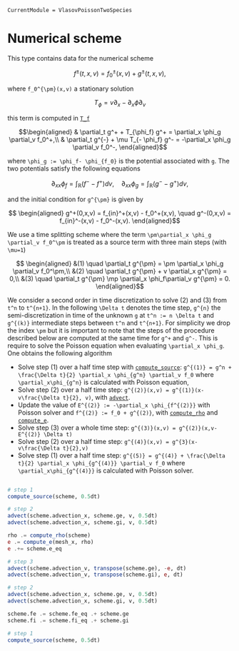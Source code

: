```@meta
CurrentModule = VlasovPoissonTwoSpecies
```

# Numerical scheme

This type contains data for the numerical scheme 

```math
f^{\pm}(t,x,v) = f_0^{\pm}(x,v) + g^{\pm}(t,x,v),
```

where ``f_0^{\pm}(x,v)`` a stationary solution 

```math
T_{\phi} = v \partial_x - \partial_x \phi \partial_v
```
this term is computed in [`T_f`](@ref)

```math
\begin{aligned}
   & \partial_t g^+ +  T_{\phi_f} g^+  = \partial_x \phi_g \partial_v f_0^+,\\
   &     \partial_t g^{-} +  \mu T_{- \phi_f} g^- = -\partial_x \phi_g \partial_v f_0^-,
  \end{aligned}
```

where ``\phi_g := \phi_f- \phi_{f_0}`` is the potential associated with ``g``. The two potentials satisfy the following equations

```math
    \partial_{xx} \phi_f = \int_{\mathbb{R}}(f^- - f^+) dv, \quad \partial_{xx} \phi_g = \int_{\mathbb{R}}(g^- - g^+) dv,
```
and the initial condition for ``g^{\pm}`` is given by
```math
  \begin{aligned}
    g^+(0,x,v) = f_{in}^+(x,v) - f_0^+(x,v), \quad     g^-(0,x,v) = f_{in}^-(x,v) - f_0^-(x,v).
  \end{aligned}
```
We use a time splitting scheme where the term ``\pm\partial_x \phi_g \partial_v f_0^\pm`` is treated as a source term with three main steps (with ``\mu=1``)

```math
  \begin{aligned}
    &(1) \quad \partial_t g^{\pm} = \pm \partial_x \phi_g \partial_v f_0^\pm,\\
    &(2) \quad \partial_t g^{\pm} + v \partial_x g^{\pm} = 0,\\
    &(3) \quad \partial_t g^{\pm} \mp \partial_x \phi_f\partial_v g^{\pm} = 0.
  \end{aligned}
```


We consider a second order in time discretization to solve (2) and (3) from ``t^n`` to ``t^{n+1}``. In the following ``\Delta t`` denotes the time step, ``g^{n}`` the semi-discretization in time of the unknown ``g`` at ``t^n := n \Delta t`` and ``g^{(k)}`` intermediate steps between ``t^n`` and ``t^{n+1}``. For simplicity we drop the index ``\pm`` but it is important to note that the steps of the procedure described below are computed at the same time for ``g^+`` and ``g^-``. This is require to solve the Poisson equation when evaluating ``\partial_x \phi_g``. One obtains the following algorithm

- Solve step (1) over a half time step with [`compute_source`](@ref): ``g^{(1)} = g^n + \frac{\Delta t}{2} \partial_x \phi_{g^n} \partial_v f_0`` where ``\partial_x\phi_{g^n}`` is calculated with Poisson equation,
- Solve step (2) over a half time step: ``g^{(2)}(x,v) = g^{(1)}(x-v\frac{\Delta t}{2}, v)``, with [`advect`](@ref).
- Update the value of ``E^{(2)} := -\partial_x \phi_{f^{(2)}}`` with Poisson solver and ``f^{(2)} := f_0 + g^{(2)}``, with [`compute_rho`](@ref) and [`compute_e`](@ref).
- Solve step (3) over a whole time step: ``g^{(3)}(x,v) = g^{(2)}(x,v-E^{(2)} \Delta t)``
- Solve step (2) over a half time step: ``g^{(4)}(x,v) = g^{3}(x-v\frac{\Delta t}{2},v)``
- Solve step (1) over a half time step: ``g^{(5)} = g^{(4)} + \frac{\Delta t}{2} \partial_x \phi_{g^{(4)}} \partial_v f_0`` where ``\partial_x\phi_{g^{(4)}}`` is calculated with Poisson solver.


```julia

# step 1
compute_source(scheme, 0.5dt)

# step 2
advect(scheme.advection_x, scheme.ge, v, 0.5dt)
advect(scheme.advection_x, scheme.gi, v, 0.5dt)

rho .= compute_rho(scheme)
e .= compute_e(mesh_x, rho)
e .+= scheme.e_eq

# step 3
advect(scheme.advection_v, transpose(scheme.ge), -e, dt)
advect(scheme.advection_v, transpose(scheme.gi), e, dt)

# step 2
advect(scheme.advection_x, scheme.ge, v, 0.5dt)
advect(scheme.advection_x, scheme.gi, v, 0.5dt)

scheme.fe .= scheme.fe_eq .+ scheme.ge
scheme.fi .= scheme.fi_eq .+ scheme.gi

# step 1
compute_source(scheme, 0.5dt)
```
